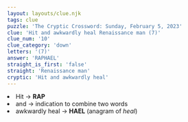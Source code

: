 ```yaml
---
layout: layouts/clue.njk
tags: clue
puzzle: 'The Cryptic Crossword: Sunday, February 5, 2023'
clue: 'Hit and awkwardly heal Renaissance man (7)'
clue_num: '10'
clue_category: 'down'
letters: '(7)'
answer: 'RAPHAEL'
straight_is_first: 'false'
straight: 'Renaissance man'
cryptic: 'Hit and awkwardly heal'
---
```

<li>Hit → <b>RAP</b></li>
<li>and → indication to combine two words</li>
<li>awkwardly heal → <b>HAEL</b> (anagram of <i>heal</i>)</li>